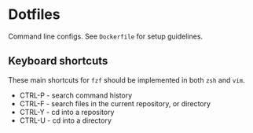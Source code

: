 # Dotfiles

Command line configs. See `Dockerfile` for setup guidelines.


## Keyboard shortcuts

These main shortcuts for `fzf` should be implemented in both `zsh` and `vim`.

* CTRL-P - search command history
* CTRL-F - search files in the current repository, or directory
* CTRL-Y - cd into a repository
* CTRL-U - cd into a directory
